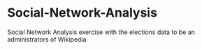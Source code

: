 # Social-Network-Analysis
Social Network Analysis exercise with the elections data to be an administrators of Wikipedia
